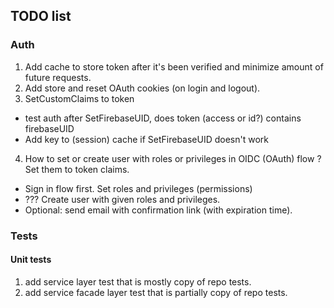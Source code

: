 ## TODO list

### Auth
1. Add cache to store token after it's been verified and minimize amount of future requests.
2. Add store and reset OAuth cookies (on login and logout).
3. 	SetCustomClaims to token
- test auth after SetFirebaseUID, does token (access or id?) contains firebaseUID
- Add key to (session) cache if SetFirebaseUID doesn't work

4. How to set or create user with roles or privileges in OIDC (OAuth) flow ? Set them to token claims.
- Sign in flow first. Set roles and privileges (permissions)
- ??? Create user with given roles and privileges. 
- Optional: send email with confirmation link (with expiration time).

### Tests

#### Unit tests
1. add service layer test that is mostly copy of repo tests.
2. add service facade layer test that is partially copy of repo tests.